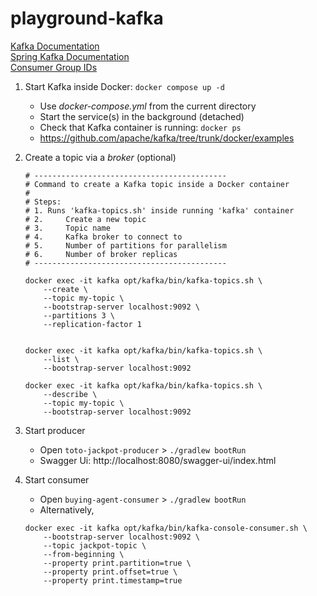 # playground-kafka

[Kafka Documentation](https://kafka.apache.org/documentation.html)<br>
[Spring Kafka Documentation](https://spring.io/projects/spring-kafka#overview)<br>
[Consumer Group IDs](https://www.confluent.io/blog/configuring-apache-kafka-consumer-group-ids)<br>

1. Start Kafka inside Docker: ```docker compose up -d```
    - Use *docker-compose.yml* from the current directory
    - Start the service(s) in the background (detached)
    - Check that Kafka container is running: ```docker ps```
    - https://github.com/apache/kafka/tree/trunk/docker/examples

2. Create a topic via a *broker* (optional)
    ```
    # -------------------------------------------
    # Command to create a Kafka topic inside a Docker container
    # 
    # Steps:
    # 1. Runs 'kafka-topics.sh' inside running 'kafka' container
    # 2.     Create a new topic
    # 3.     Topic name
    # 4.     Kafka broker to connect to
    # 5.     Number of partitions for parallelism
    # 6.     Number of broker replicas
    # -------------------------------------------

    docker exec -it kafka opt/kafka/bin/kafka-topics.sh \
        --create \
        --topic my-topic \
        --bootstrap-server localhost:9092 \
        --partitions 3 \
        --replication-factor 1


    docker exec -it kafka opt/kafka/bin/kafka-topics.sh \
        --list \
        --bootstrap-server localhost:9092

    docker exec -it kafka opt/kafka/bin/kafka-topics.sh \
        --describe \
        --topic my-topic \
        --bootstrap-server localhost:9092
    ```

3. Start producer
    - Open `toto-jackpot-producer` > `./gradlew bootRun`
    - Swagger Ui: http://localhost:8080/swagger-ui/index.html

4. Start consumer
    - Open `buying-agent-consumer` > `./gradlew bootRun`
    - Alternatively, 
    ```
    docker exec -it kafka opt/kafka/bin/kafka-console-consumer.sh \
        --bootstrap-server localhost:9092 \
        --topic jackpot-topic \
        --from-beginning \
        --property print.partition=true \
        --property print.offset=true \
        --property print.timestamp=true
    ```

